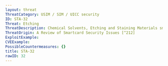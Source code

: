 ```yaml
---
layout: threat
ThreatCategory: USIM / SIM / UICC security
ID: STA-32
Threat: Etching
ThreatDescription: Chemical Solvents, Etching and Staining Materials smartcards can be de-layered and de-capsulated by etching materials. Etching dissolves the metal and silicon layers of the chip. Staining is an advanced etching technique that uses differences in etching speed to reveal subtle material differences that define the ones and zeroes in some ROM memories.
ThreatOrigin: A Review of Smartcard Security Issues [^212]
ExploitExample:
CVEExample:
PossibleCountermeasures: {}
title: STA-32
rawID: 32
---
```

